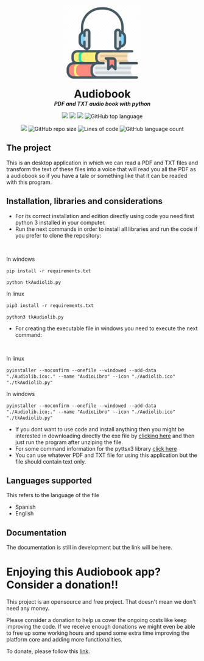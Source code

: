 <p align="center">
  <img width="200" src="https://github.com/dmtzs/Audiobook/blob/master/abimg.png" alt="logo">
  <h1 align="center" style="margin: 0 auto 0 auto;">Audiobook</h1>
  <h5 align="center" style="margin: 0 auto 0 auto;">PDF and TXT audio book with python</h5>
</p>

<p align="center">
    <img src="https://img.shields.io/github/last-commit/dmtzs/Audiobook">
    <img src="https://img.shields.io/github/issues/dmtzs/Audiobook?label=issues">
    <img src="https://img.shields.io/github/stars/dmtzs/Audiobook?color=purple&">
    <img alt="GitHub top language" src="https://img.shields.io/github/languages/top/dmtzs/Audiobook?color=purple">
</p>

<p align="center">
  <img src="https://img.shields.io/github/languages/code-size/dmtzs/Audiobook?color=purple">
  <img alt="GitHub repo size" src="https://img.shields.io/github/repo-size/dmtzs/Audiobook?color=purple">
  <img alt="Lines of code" src="https://img.shields.io/tokei/lines/github/dmtzs/Audiobook?color=purple&label=total%20lines%20in%20repo">
  <img alt="GitHub language count" src="https://img.shields.io/github/languages/count/dmtzs/Audiobook?color=purple">
</p>

## The project
This is an desktop application in which we can read a PDF and TXT files and transform the text of these files into 
a voice that will read you all the PDF as a audiobook so if you have a tale or something like that 
it can be readed with this program.

## Installation, libraries and considerations
- For its correct installation and edition directly using code you need first python 3 installed in your computer.
- Run the next commands in order to install all libraries and run the code if you prefer to clone the repository:
<br>

In windows
```
pip install -r requirements.txt
```
```
python tkAudiolib.py
```
In linux
```
pip3 install -r requirements.txt
```
```
python3 tkAudiolib.py
```
- For creating the executable file in windows you need to execute the next command:
<br>

In linux
```
pyinstaller --noconfirm --onefile --windowed --add-data "./Audiolib.ico:." --name "AudioLibro" --icon "./Audiolib.ico" "./tkAudiolib.py"
```
In windows
```
pyinstaller --noconfirm --onefile --windowed --add-data "./Audiolib.ico;." --name "AudioLibro" --icon "./Audiolib.ico" "./tkAudiolib.py"
```
- If you dont want to use code and install anything then you might be interested in downloading directly the exe file by [clicking here](https://github.com/dmtzs/Audiobook/releases) and 
then just run the program after unziping the file.
- For some command information for the pyttsx3 library [click here](https://ichi.pro/es/construye-tu-propio-audiolibro-en-7-lineas-de-codigo-python-210934534284465)
- You can use whatever PDF and TXT file for using this application but the file should contain text only.

## Languages supported
This refers to the language of the file
* Spanish
* English

## Documentation
The documentation is still in development but the link will be here.

# Enjoying this Audiobook app? Consider a donation!!
This project is an opensource and free project. That doesn't mean we don't need any money.

Please consider a donation to help us cover the ongoing costs like keep improving the code. If we receive enough donations we might even be able to free up some working hours and spend some extra time improving the platform core and adding more functionalities.

To donate, please follow this [link](https://ceneka.net/dmtzs).
